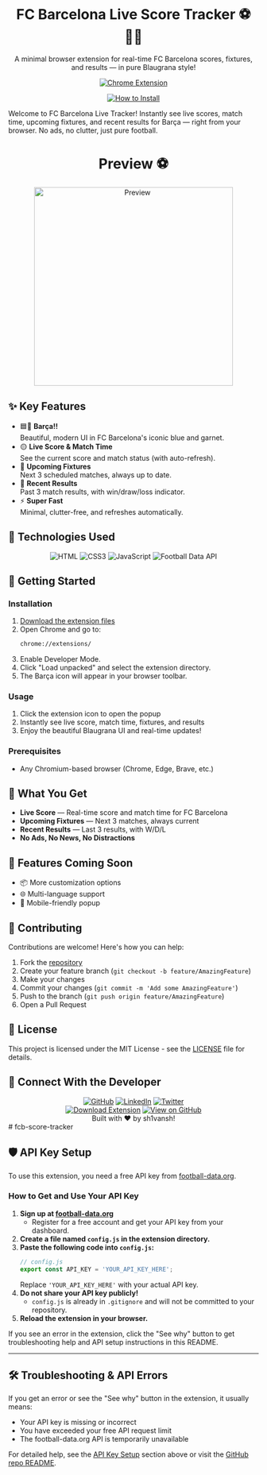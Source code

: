 <a name="readme-top"></a>

<div align="center">
  <h1>FC Barcelona Live Score Tracker ⚽🔵🔴</h1>
  <p>A minimal browser extension for real-time FC Barcelona scores, fixtures, and results — in pure Blaugrana style!</p>
  
  <a href="https://github.com/ShiiiivanshSingh/fcb-score-tracker/archive/refs/heads/main.zip"><img src="https://img.shields.io/badge/Chrome-Extension-4285F4?style=for-the-badge&logo=google-chrome&logoColor=white" alt="Chrome Extension"></a>

  <a href="#-getting-started"><img src="https://img.shields.io/badge/🔧%20How%20to%20Install-FF5733?style=for-the-badge" alt="How to Install"></a>

  
</div>

Welcome to FC Barcelona Live Tracker! Instantly see live scores, match time, upcoming fixtures, and recent results for Barça — right from your browser. No ads, no clutter, just pure football.

<div align="center">
 <h1>Preview ⚽️</h1>


  <img src="preview.gif" alt="Preview" width="400"/>
</div>

## ✨ Key Features

* 🟦🔴 **Barça!!**<br>Beautiful, modern UI in FC Barcelona's iconic blue and garnet.
* 🟡 **Live Score & Match Time**<br>See the current score and match status (with auto-refresh).
* 📅 **Upcoming Fixtures**<br>Next 3 scheduled matches, always up to date.
* 🏁 **Recent Results**<br>Past 3 match results, with win/draw/loss indicator.
* ⚡ **Super Fast**<br>Minimal, clutter-free, and refreshes automatically.

## 🔧 Technologies Used

<div align="center">
  <img src="https://img.shields.io/badge/HTML5-E34F26?style=for-the-badge&logo=html5&logoColor=white" alt="HTML">
  <img src="https://img.shields.io/badge/CSS3-1572B6?style=for-the-badge&logo=css3&logoColor=white" alt="CSS3">
  <img src="https://img.shields.io/badge/JavaScript-F7DF1E?style=for-the-badge&logo=javascript&logoColor=black" alt="JavaScript">
  <img src="https://img.shields.io/badge/Football%20Data%20API-004D98?style=for-the-badge" alt="Football Data API">
</div>







## 🚀 Getting Started

### Installation
1. [Download the extension files](https://github.com/ShiiiivanshSingh/fcb-score-tracker/archive/refs/heads/main.zip)
2. Open Chrome and go to:
   ```bash
   chrome://extensions/
   ```
3. Enable Developer Mode.
4. Click "Load unpacked" and select the extension directory.
5. The Barça icon will appear in your browser toolbar.

### Usage
1. Click the extension icon to open the popup
2. Instantly see live score, match time, fixtures, and results
3. Enjoy the beautiful Blaugrana UI and real-time updates!

### Prerequisites
- Any Chromium-based browser (Chrome, Edge, Brave, etc.)

## 📅 What You Get

* **Live Score** — Real-time score and match time for FC Barcelona
* **Upcoming Fixtures** — Next 3 matches, always current
* **Recent Results** — Last 3 results, with W/D/L
* **No Ads, No News, No Distractions**

## 🎯 Features Coming Soon

* 📦 More customization options
* 🌐 Multi-language support
* 📱 Mobile-friendly popup

## 🤝 Contributing

Contributions are welcome! Here's how you can help:

1. Fork the [repository](https://github.com/ShiiiivanshSingh/fcb-score-tracker/)
2. Create your feature branch (`git checkout -b feature/AmazingFeature`)
3. Make your changes
4. Commit your changes (`git commit -m 'Add some AmazingFeature'`)
5. Push to the branch (`git push origin feature/AmazingFeature`)
6. Open a Pull Request

## 📄 License

This project is licensed under the MIT License - see the [LICENSE](LICENSE) file for details.

## 🔗 Connect With the Developer

<div align="center">
  <a href="https://github.com/ShiiiivanshSingh"><img src="https://img.shields.io/badge/GitHub-100000?style=for-the-badge&logo=github&logoColor=white" alt="GitHub"></a>
  <a href="https://www.linkedin.com/in/shivansh-pratap-singh-23b3b92b1"><img src="https://img.shields.io/badge/LinkedIn-0077B5?style=for-the-badge&logo=linkedin&logoColor=white" alt="LinkedIn"></a>
  <a href="https://x.com/de_mirage_fan"><img src="https://img.shields.io/badge/Twitter-1DA1F2?style=for-the-badge&logo=twitter&logoColor=white" alt="Twitter"></a>
</div>
<div align="center">
  <a href="https://github.com/ShiiiivanshSingh/fcb-score-tracker/archive/refs/heads/main.zip"><img src="https://img.shields.io/badge/🔽%20Download%20Extension-FF5733?style=for-the-badge" alt="Download Extension"></a>
  <a href="https://github.com/ShiiiivanshSingh/fcb-score-tracker/"><img src="https://img.shields.io/badge/📦%20View%20on%20GitHub-28A745?style=for-the-badge" alt="View on GitHub"></a>
</div>

<div align="center">
  Built with ♥️ by sh1vansh!
</div>
#  fcb-score-tracker

## 🛡️ API Key Setup

To use this extension, you need a free API key from [football-data.org](https://www.football-data.org/).

### How to Get and Use Your API Key

1. **Sign up at [football-data.org](https://www.football-data.org/)**
   - Register for a free account and get your API key from your dashboard.
2. **Create a file named `config.js` in the extension directory.**
3. **Paste the following code into `config.js`:**
   ```js
   // config.js
   export const API_KEY = 'YOUR_API_KEY_HERE';
   ```
   Replace `'YOUR_API_KEY_HERE'` with your actual API key.
4. **Do not share your API key publicly!**
   - `config.js` is already in `.gitignore` and will not be committed to your repository.
5. **Reload the extension in your browser.**

If you see an error in the extension, click the "See why" button to get troubleshooting help and API setup instructions in this README.

---

## 🛠️ Troubleshooting & API Errors

If you get an error or see the "See why" button in the extension, it usually means:
- Your API key is missing or incorrect
- You have exceeded your free API request limit
- The football-data.org API is temporarily unavailable

For detailed help, see the [API Key Setup](#️-api-key-setup) section above or visit the [GitHub repo README](https://github.com/ShiiiivanshSingh/fcb-score-tracker#️-api-key-setup).
